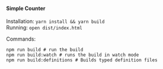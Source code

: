 #### Simple Counter

Installation: `yarn install && yarn build` <br />
Running: `open dist/index.html`

Commands:

```
npm run build # run the build
npm run build:watch # runs the build in watch mode
npm run build:definitions # Builds typed definition files
```
